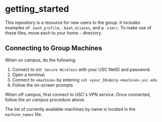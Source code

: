 # getting_started

This repository is a resource for new users to the group.
It includes examples of `.bash_profile`, `.bash_aliases`, 
and a `.vimrc`. 
To make use of these files, move each to your home `~` directory.

## Connecting to Group Machines

When on campus, do the following:
1. Connect to `USC Secure Wireless` with your USC NetID and password.
2. Open a terminal.
3. Connect to `<machine>` by entering `ssh <your_ID>@org-<machine>.usc.edu`
4. Follow the on-screen prompts.

When off campus, first connect to USC's VPN service.
Once connected, follow the _on campus_ procedure above.

The list of currently available machines by name is 
located in the `machine_names` file.


